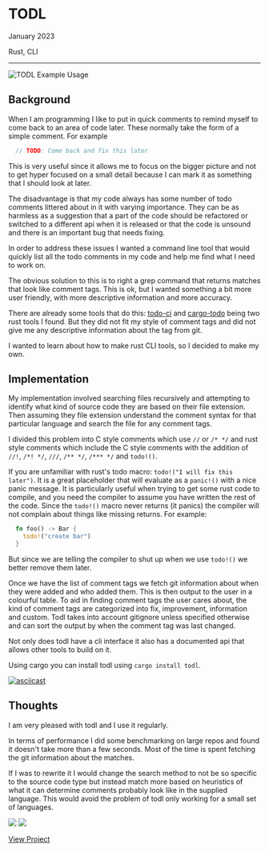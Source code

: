 # TODL

January 2023

Rust, CLI

---

![TODL Example Usage](/assets/images/todl.png)

## Background

When I am programming I like to put in quick comments to remind myself to come back to an area of code later. These normally take the form of a simple comment. For example

```rust
  // TODO: Come back and fix this later
```

This is very useful since it allows me to focus on the bigger picture and not to get hyper focused on a small detail because I can mark it as something that I should look at later.

The disadvantage is that my code always has some number of todo comments littered about in it with varying importance. They can be as harmless as a suggestion that a part of the code should be refactored or switched to a different api when it is released or that the code is unsound and there is an important bug that needs fixing.

In order to address these issues I wanted a command line tool that would quickly list all the todo comments in my code and help me find what I need to work on.

The obvious solution to this is to right a grep command that returns matches that look like comment tags. This is ok, but I wanted something a bit more user friendly, with more descriptive information and more accuracy.

There are already some tools that do this: [todo-ci](https://crates.io/crates/todo-ci) and [cargo-todo](https://crates.io/crates/cargo-todo) being two rust tools I found. But they did not fit my style of comment tags and did not give me any descriptive information about the tag from git.

I wanted to learn about how to make rust CLI tools, so I decided to make my own.

## Implementation

My implementation involved searching files recursively and attempting to identify what kind of source code they are based on their file extension. Then assuming they file extension understand the comment syntax for that particular language and search the file for any comment tags.

I divided this problem into C style comments which use `//` or `/* */` and rust style comments which include the C style comments with the addition of `//!`, `/*! */`, `///`, `/** */`, `/*** */` and `todo!()`.

If you are unfamiliar with rust's todo macro: `todo!("I will fix this later")`. It is a great placeholder that will evaluate as a `panic!()` with a nice panic message. It is particularly useful when trying to get some rust code to compile, and you need the compiler to assume you have written the rest of the code. Since the `todo!()` macro never returns (it panics) the compiler will not complain about things like missing returns. For example:
```rust
  fn foo() -> Bar {
    todo!("create bar")
  }
```

But since we are telling the compiler to shut up when we use `todo!()` we better remove them later.

Once we have the list of comment tags we fetch git information about when they were added and who added them. This is then output to the user in a colourful table. To aid in finding comment tags the user cares about, the kind of comment tags are categorized into fix, improvement, information and custom. Todl takes into account gitignore unless specified otherwise and can sort the output by when the comment tag was last changed.

Not only does todl have a cli interface it also has a documented api that allows other tools to build on it.

Using cargo you can install todl using `cargo install todl`.

[![asciicast](https://asciinema.org/a/617576.svg)](https://asciinema.org/a/617576)

## Thoughts
I am very pleased with todl and I use it regularly.

In terms of performance I did some benchmarking on large repos and found it doesn't take more than a few seconds. Most of the time is spent fetching the git information about the matches.

If I was to rewrite it I would change the search method to not be so specific to the source code type but instead match more based on heuristics of what it can determine comments probably look like in the supplied language. This would avoid the problem of todl only working for a small set of languages.

[![](https://img.shields.io/crates/v/todl)](https://crates.io/crates/todl)
[![](https://img.shields.io/docsrs/todl)](https://docs.rs/todl)

[View Project](https://github.com/RuairidhWilliamson/todl)
